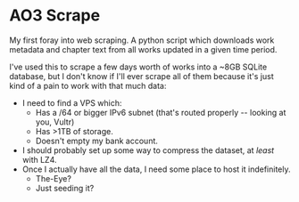# AO3 Scrape

My first foray into web scraping.
A python script which downloads work metadata and chapter text from all works updated in a given time period.

I've used this to scrape a few days worth of works into a ~8GB SQLite database,
but I don't know if I'll ever scrape all of them because it's just kind of a pain to work with that much data:

- I need to find a VPS which:
  - Has a /64 or bigger IPv6 subnet (that's routed properly -- looking at you, Vultr)
  - Has >1TB of storage.
  - Doesn't empty my bank account.
- I should probably set up some way to compress the dataset, at _least_ with LZ4.
- Once I actually have all the data, I need some place to host it indefinitely.
  - The-Eye?
  - Just seeding it?
